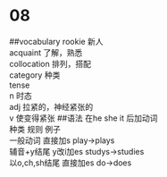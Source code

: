 # 08

##vocabulary
rookie  新人  
acquaint 了解，熟悉  
collocation 排列，搭配  
category 种类  
tense  
 n 时态  
 adj 拉紧的，神经紧张的  
 v 使变得紧张
##语法
在he she it 后加动词  
种类         规则      例子  
一般动词      直接加s   play->plays  
辅音+y结尾    y改i加es  studys->studies  
以o,ch,sh结尾 直接加es  do->does


